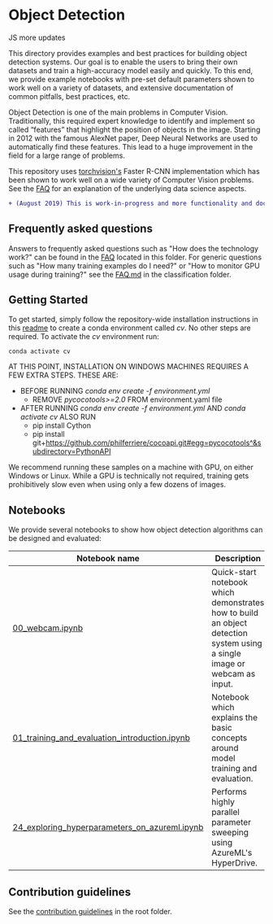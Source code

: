 # Object Detection

JS more updates

This directory provides examples and best practices for building object detection systems. Our goal is to enable the users to bring their own datasets and train a high-accuracy model easily and quickly. To this end, we provide example notebooks with pre-set default parameters shown to work well on a variety of datasets, and extensive documentation of common pitfalls, best practices, etc.

Object Detection is one of the main problems in Computer Vision. Traditionally, this required expert knowledge to identify and implement so called “features” that highlight the position of objects in the image. Starting in 2012 with the famous AlexNet paper, Deep Neural Networks are used to automatically find these features. This lead to a huge improvement in the field for a large range of problems.

This repository uses [torchvision's](https://pytorch.org/docs/stable/torchvision/index.html) Faster R-CNN implementation which has been shown to work well on a wide variety of Computer Vision problems. See the [FAQ](FAQ.md) for an explanation of the underlying data science aspects.

```diff
+ (August 2019) This is work-in-progress and more functionality and documentation will be added continuously.
```


## Frequently asked questions

Answers to frequently asked questions such as "How does the technology work?" can be found in the [FAQ](FAQ.md) located in this folder. For generic questions such as "How many training examples do I need?" or "How to monitor GPU usage during training?" see the [FAQ.md](../classification/FAQ.md) in the classification folder.


## Getting Started

To get started, simply follow the repository-wide installation instructions in this [readme](../README.md/#getting-started) to create a conda environment called _cv_. No other steps are required. To activate the _cv_ environment run:
  ```
  conda activate cv
  ```

AT THIS POINT, INSTALLATION ON WINDOWS MACHINES REQUIRES A FEW EXTRA STEPS. THESE ARE:
- BEFORE RUNNING *conda env create -f environment.yml*
   - REMOVE *pycocotools>=2.0* FROM environment.yaml file
- AFTER RUNNING *conda env create -f environment.yml* AND *conda activate cv* ALSO RUN
   - pip install Cython
   - pip install git+https://github.com/philferriere/cocoapi.git#egg=pycocotools^&subdirectory=PythonAPI

We recommend running these samples on a machine with GPU, on either Windows or Linux. While a GPU is technically not required, training gets prohibitively slow even when using only a few dozens of images.


## Notebooks

We provide several notebooks to show how object detection algorithms can be designed and evaluated:

| Notebook name | Description |
| --- | --- |
| [00_webcam.ipynb](./notebooks/00_webcam.ipynb)| Quick-start notebook which demonstrates how to build an object detection system using a single image or webcam as input.
| [01_training_and_evaluation_introduction.ipynb](./notebooks/01_training_and_evaluation_introduction.ipynb)| Notebook which explains the basic concepts around model training and evaluation.|
| [24_exploring_hyperparameters_on_azureml.ipynb](./notebooks/24_exploring_hyperparameters_on_azureml.ipynb)| Performs highly parallel parameter sweeping using AzureML's HyperDrive. |


## Contribution guidelines

See the [contribution guidelines](../CONTRIBUTING.md) in the root folder.
